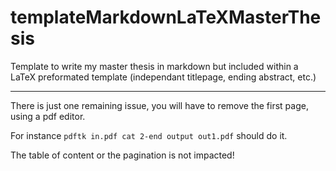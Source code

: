 # templateMarkdownLaTeXMasterThesis
Template to write my master thesis in markdown but included within a LaTeX preformated template (independant titlepage, ending abstract, etc.)

---

There is just one remaining issue, you will have to remove the first page, using a pdf editor. 

For instance `pdftk in.pdf cat 2-end output out1.pdf` should do it.

The table of content or the pagination is not impacted!
